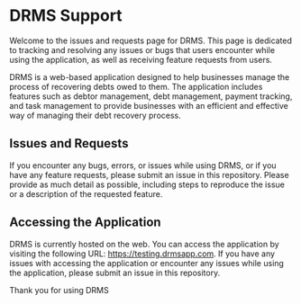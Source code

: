 # DRMS Support

Welcome to the issues and requests page for DRMS. This page is dedicated to tracking and resolving any issues or bugs that users encounter while using the application, as well as receiving feature requests from users.

DRMS is a web-based application designed to help businesses manage the process of recovering debts owed to them. The application includes features such as debtor management, debt management, payment tracking, and task management to provide businesses with an efficient and effective way of managing their debt recovery process.

## Issues and Requests

If you encounter any bugs, errors, or issues while using DRMS, or if you have any feature requests, please submit an issue in this repository. Please provide as much detail as possible, including steps to reproduce the issue or a description of the requested feature.

## Accessing the Application

DRMS is currently hosted on the web. You can access the application by visiting the following URL: https://testing.drmsapp.com. If you have any issues with accessing the application or encounter any issues while using the application, please submit an issue in this repository.

Thank you for using DRMS
